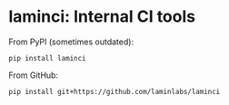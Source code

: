# laminci: Internal CI tools

From PyPI (sometimes outdated):

```
pip install laminci
```

From GitHub:

```
pip install git+https://github.com/laminlabs/laminci
```
